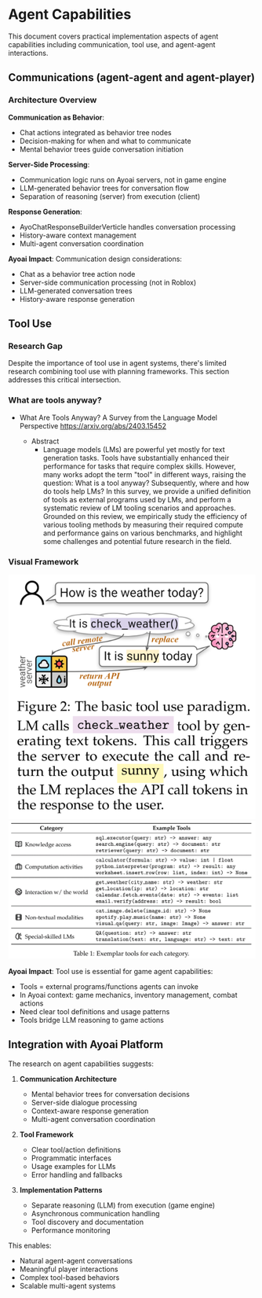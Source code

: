 # Agent Capabilities

This document covers practical implementation aspects of agent capabilities including communication, tool use, and agent-agent interactions.

## Communications (agent-agent and agent-player)

### Architecture Overview

**Communication as Behavior**:
- Chat actions integrated as behavior tree nodes
- Decision-making for when and what to communicate
- Mental behavior trees guide conversation initiation

**Server-Side Processing**:
- Communication logic runs on Ayoai servers, not in game engine
- LLM-generated behavior trees for conversation flow
- Separation of reasoning (server) from execution (client)

**Response Generation**:
- AyoChatResponseBuilderVerticle handles conversation processing
- History-aware context management
- Multi-agent conversation coordination

**Ayoai Impact**: Communication design considerations:
- Chat as a behavior tree action node
- Server-side communication processing (not in Roblox)
- LLM-generated conversation trees
- History-aware response generation

## Tool Use

### Research Gap

Despite the importance of tool use in agent systems, there's limited research combining tool use with planning frameworks. This section addresses this critical intersection.

### What are tools anyway?

- What Are Tools Anyway? A Survey from the Language Model Perspective <https://arxiv.org/abs/2403.15452>

  - Abstract
    - Language models (LMs) are powerful yet mostly for text generation tasks. Tools have substantially enhanced their performance for tasks that require complex skills. However, many works adopt the term "tool" in different ways, raising the question: What is a tool anyway? Subsequently, where and how do tools help LMs? In this survey, we provide a unified definition of tools as external programs used by LMs, and perform a systematic review of LM tooling scenarios and approaches. Grounded on this review, we empirically study the efficiency of various tooling methods by measuring their required compute and performance gains on various benchmarks, and highlight some challenges and potential future research in the field.

### Visual Framework

![Tool use framework diagram](../images/media/image67.png)
![Tool implementation example](../images/media/image68.png)

**Ayoai Impact**: Tool use is essential for game agent capabilities:
- Tools = external programs/functions agents can invoke
- In Ayoai context: game mechanics, inventory management, combat actions
- Need clear tool definitions and usage patterns
- Tools bridge LLM reasoning to game actions

## Integration with Ayoai Platform

The research on agent capabilities suggests:

1. **Communication Architecture**
   - Mental behavior trees for conversation decisions
   - Server-side dialogue processing
   - Context-aware response generation
   - Multi-agent conversation coordination

2. **Tool Framework**
   - Clear tool/action definitions
   - Programmatic interfaces
   - Usage examples for LLMs
   - Error handling and fallbacks

3. **Implementation Patterns**
   - Separate reasoning (LLM) from execution (game engine)
   - Asynchronous communication handling
   - Tool discovery and documentation
   - Performance monitoring

This enables:
- Natural agent-agent conversations
- Meaningful player interactions
- Complex tool-based behaviors
- Scalable multi-agent systems
